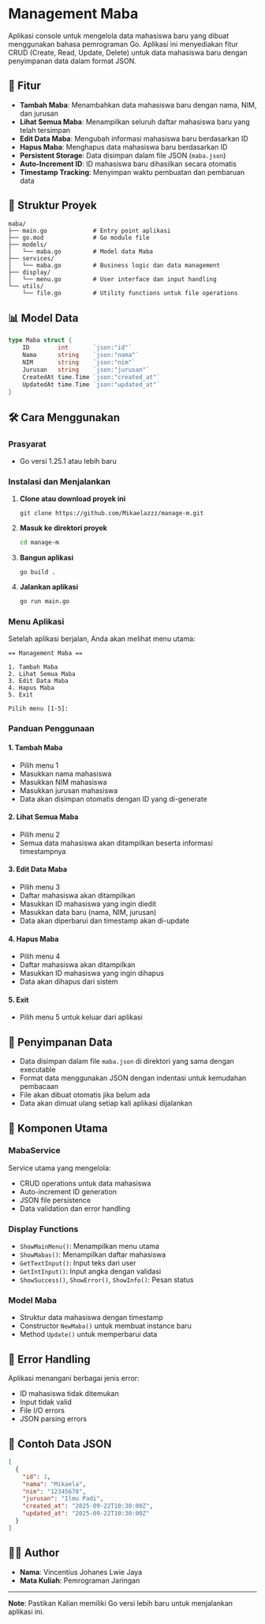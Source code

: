 # Management Maba 

Aplikasi console untuk mengelola data mahasiswa baru yang dibuat menggunakan bahasa pemrograman Go. Aplikasi ini menyediakan fitur CRUD (Create, Read, Update, Delete) untuk data mahasiswa baru dengan penyimpanan data dalam format JSON.

## 🚀 Fitur

- **Tambah Maba**: Menambahkan data mahasiswa baru dengan nama, NIM, dan jurusan
- **Lihat Semua Maba**: Menampilkan seluruh daftar mahasiswa baru yang telah tersimpan
- **Edit Data Maba**: Mengubah informasi mahasiswa baru berdasarkan ID
- **Hapus Maba**: Menghapus data mahasiswa baru berdasarkan ID
- **Persistent Storage**: Data disimpan dalam file JSON (`maba.json`)
- **Auto-Increment ID**: ID mahasiswa baru dihasilkan secara otomatis
- **Timestamp Tracking**: Menyimpan waktu pembuatan dan pembaruan data

## 📁 Struktur Proyek

```
maba/
├── main.go             # Entry point aplikasi
├── go.mod              # Go module file
├── models/
│   └── maba.go         # Model data Maba
├── services/
│   └── maba.go         # Business logic dan data management
├── display/
│   └── menu.go         # User interface dan input handling
└── utils/
    └── file.go         # Utility functions untuk file operations
```


## 📊 Model Data

```go
type Maba struct {
    ID        int       `json:"id"`
    Nama      string    `json:"nama"`
    NIM       string    `json:"nim"`
    Jurusan   string    `json:"jurusan"`
    CreatedAt time.Time `json:"created_at"`
    UpdatedAt time.Time `json:"updated_at"`
}
```

## 🛠️ Cara Menggunakan

### Prasyarat
- Go versi 1.25.1 atau lebih baru

### Instalasi dan Menjalankan

1. **Clone atau download proyek ini**
    ```
    git clone https://github.com/Mikaelazzz/manage-m.git
    ```

2. **Masuk ke direktori proyek**
   ```bash
   cd manage-m
   ```

3. **Bangun aplikasi**
    ```
    go build .
    ```

4. **Jalankan aplikasi**
   ```bash
   go run main.go
   ```

### Menu Aplikasi

Setelah aplikasi berjalan, Anda akan melihat menu utama:

```
== Management Maba ==

1. Tambah Maba
2. Lihat Semua Maba
3. Edit Data Maba
4. Hapus Maba
5. Exit

Pilih menu [1-5]:
```

### Panduan Penggunaan

#### 1. Tambah Maba
- Pilih menu 1
- Masukkan nama mahasiswa
- Masukkan NIM mahasiswa
- Masukkan jurusan mahasiswa
- Data akan disimpan otomatis dengan ID yang di-generate

#### 2. Lihat Semua Maba
- Pilih menu 2
- Semua data mahasiswa akan ditampilkan beserta informasi timestampnya

#### 3. Edit Data Maba
- Pilih menu 3
- Daftar mahasiswa akan ditampilkan
- Masukkan ID mahasiswa yang ingin diedit
- Masukkan data baru (nama, NIM, jurusan)
- Data akan diperbarui dan timestamp akan di-update

#### 4. Hapus Maba
- Pilih menu 4
- Daftar mahasiswa akan ditampilkan
- Masukkan ID mahasiswa yang ingin dihapus
- Data akan dihapus dari sistem

#### 5. Exit
- Pilih menu 5 untuk keluar dari aplikasi

## 💾 Penyimpanan Data

- Data disimpan dalam file `maba.json` di direktori yang sama dengan executable
- Format data menggunakan JSON dengan indentasi untuk kemudahan pembacaan
- File akan dibuat otomatis jika belum ada
- Data akan dimuat ulang setiap kali aplikasi dijalankan

## 🔧 Komponen Utama

### MabaService
Service utama yang mengelola:
- CRUD operations untuk data mahasiswa
- Auto-increment ID generation
- JSON file persistence
- Data validation dan error handling

### Display Functions
- `ShowMainMenu()`: Menampilkan menu utama
- `ShowMabas()`: Menampilkan daftar mahasiswa
- `GetTextInput()`: Input teks dari user
- `GetIntInput()`: Input angka dengan validasi
- `ShowSuccess()`, `ShowError()`, `ShowInfo()`: Pesan status

### Model Maba
- Struktur data mahasiswa dengan timestamp
- Constructor `NewMaba()` untuk membuat instance baru
- Method `Update()` untuk memperbarui data

## 🚨 Error Handling

Aplikasi menangani berbagai jenis error:
- ID mahasiswa tidak ditemukan
- Input tidak valid
- File I/O errors
- JSON parsing errors

## 📝 Contoh Data JSON

```json
[
  {
    "id": 1,
    "nama": "Mikaela",
    "nim": "12345678",
    "jurusan": "Ilmu Padi",
    "created_at": "2025-09-22T10:30:00Z",
    "updated_at": "2025-09-22T10:30:00Z"
  }
]
```

## 👨‍💻 Author

- **Nama**: Vincentius Johanes Lwie Jaya
- **Mata Kuliah**: Pemrograman Jaringan

---

**Note**: Pastikan Kalian memiliki Go versi lebih baru untuk menjalankan aplikasi ini.